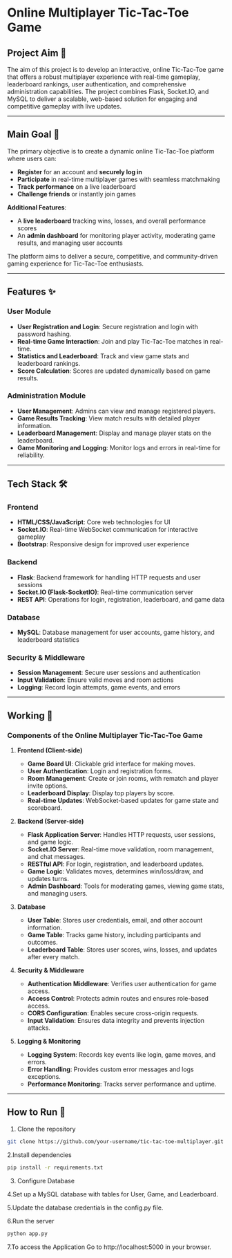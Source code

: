 # Online Multiplayer Tic-Tac-Toe Game

## Project Aim 🎯
The aim of this project is to develop an interactive, online Tic-Tac-Toe game that offers a robust multiplayer experience with real-time gameplay, leaderboard rankings, user authentication, and comprehensive administration capabilities. The project combines Flask, Socket.IO, and MySQL to deliver a scalable, web-based solution for engaging and competitive gameplay with live updates.

---

## Main Goal 🥇
The primary objective is to create a dynamic online Tic-Tac-Toe platform where users can:
- **Register** for an account and **securely log in**
- **Participate** in real-time multiplayer games with seamless matchmaking
- **Track performance** on a live leaderboard
- **Challenge friends** or instantly join games

**Additional Features**:
- A **live leaderboard** tracking wins, losses, and overall performance scores
- An **admin dashboard** for monitoring player activity, moderating game results, and managing user accounts

The platform aims to deliver a secure, competitive, and community-driven gaming experience for Tic-Tac-Toe enthusiasts.

---

## Features ✨

### User Module
- **User Registration and Login**: Secure registration and login with password hashing.
- **Real-time Game Interaction**: Join and play Tic-Tac-Toe matches in real-time.
- **Statistics and Leaderboard**: Track and view game stats and leaderboard rankings.
- **Score Calculation**: Scores are updated dynamically based on game results.

### Administration Module
- **User Management**: Admins can view and manage registered players.
- **Game Results Tracking**: View match results with detailed player information.
- **Leaderboard Management**: Display and manage player stats on the leaderboard.
- **Game Monitoring and Logging**: Monitor logs and errors in real-time for reliability.

---

## Tech Stack 🛠️

### Frontend
- **HTML/CSS/JavaScript**: Core web technologies for UI
- **Socket.IO**: Real-time WebSocket communication for interactive gameplay
- **Bootstrap**: Responsive design for improved user experience

### Backend
- **Flask**: Backend framework for handling HTTP requests and user sessions
- **Socket.IO (Flask-SocketIO)**: Real-time communication server
- **REST API**: Operations for login, registration, leaderboard, and game data

### Database
- **MySQL**: Database management for user accounts, game history, and leaderboard statistics

### Security & Middleware
- **Session Management**: Secure user sessions and authentication
- **Input Validation**: Ensure valid moves and room actions
- **Logging**: Record login attempts, game events, and errors

---

## Working 🧩

### Components of the Online Multiplayer Tic-Tac-Toe Game

1. **Frontend (Client-side)**
   - **Game Board UI**: Clickable grid interface for making moves.
   - **User Authentication**: Login and registration forms.
   - **Room Management**: Create or join rooms, with rematch and player invite options.
   - **Leaderboard Display**: Display top players by score.
   - **Real-time Updates**: WebSocket-based updates for game state and scoreboard.

2. **Backend (Server-side)**
   - **Flask Application Server**: Handles HTTP requests, user sessions, and game logic.
   - **Socket.IO Server**: Real-time move validation, room management, and chat messages.
   - **RESTful API**: For login, registration, and leaderboard updates.
   - **Game Logic**: Validates moves, determines win/loss/draw, and updates turns.
   - **Admin Dashboard**: Tools for moderating games, viewing game stats, and managing users.

3. **Database**
   - **User Table**: Stores user credentials, email, and other account information.
   - **Game Table**: Tracks game history, including participants and outcomes.
   - **Leaderboard Table**: Stores user scores, wins, losses, and updates after every match.

4. **Security & Middleware**
   - **Authentication Middleware**: Verifies user authentication for game access.
   - **Access Control**: Protects admin routes and ensures role-based access.
   - **CORS Configuration**: Enables secure cross-origin requests.
   - **Input Validation**: Ensures data integrity and prevents injection attacks.

5. **Logging & Monitoring**
   - **Logging System**: Records key events like login, game moves, and errors.
   - **Error Handling**: Provides custom error messages and logs exceptions.
   - **Performance Monitoring**: Tracks server performance and uptime.

---

## How to Run 🚀

1. Clone the repository
```bash
git clone https://github.com/your-username/tic-tac-toe-multiplayer.git
```
2.Install dependencies
```bash
pip install -r requirements.txt
```
3. Configure Database

4.Set up a MySQL database with tables for User, Game, and Leaderboard.

5.Update the database credentials in the config.py file.

6.Run the server
  ```bash
  python app.py
  ```
7.To access the Application
Go to http://localhost:5000 in your browser.



